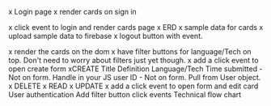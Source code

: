 x Login page
x render cards on sign in

x click event to login and render cards page
x ERD
x sample data for cards
x upload sample data to firebase
x logout button with event.

x render the cards on the dom
x have filter buttons for language/Tech on top. Don't need to worry about filters just yet though.
x add a click event to open create form
xCREATE
        Title
        Definition
        Language/Tech
        Time submitted - Not on form. Handle in your JS
        user ID - Not on form. Pull from User object.
x DELETE
x READ
x UPDATE
x add a click event to open form and edit card
User authentication
Add filter button click events
Technical flow chart